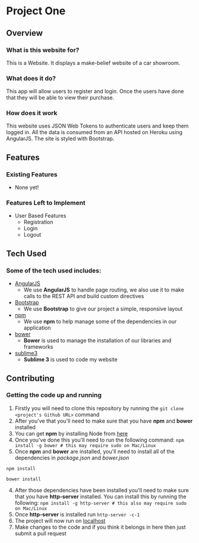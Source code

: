 # Project One
## Overview

### What is this website for?
 
This is a Website. It displays a make-belief website of a car showroom.
 
### What does it do?
 
This app will allow users to register and login. Once the users have done that they will be able to view their purchase.
 
### How does it work
 
This website uses JSON Web Tokens to authenticate users and keep them logged in. All the data is consumed from an API hosted on Heroku using AngularJS. The site is styled with Bootstrap.

## Features

### Existing Features
- None yet!
 
### Features Left to Implement
- User Based Features
    - Registration
    - Login
    - Logout


## Tech Used

### Some of the tech used includes:
- [AngularJS](https://angularjs.org/)
    - We use **AngularJS** to handle page routing, we also use it to make calls to the REST API and build custom directives
- [Bootstrap](http://getbootstrap.com/)
    - We use **Bootstrap** to give our project a simple, responsive layout
- [npm](https://www.npmjs.com/)
    - We use **npm** to help manage some of the dependencies in our application
- [bower](https://bower.io/)
    - **Bower** is used to manage the installation of our libraries and frameworks
- [sublime3](https://www.sublimetext.com/)
	- **Sublime 3** is used to code my website

## Contributing

### Getting the code up and running
1. Firstly you will need to clone this repository by running the ```git clone <project's Github URL>``` command
2. After you've that you'll need to make sure that you have **npm** and **bower** installed
  1. You can get **npm** by installing Node from [here](https://nodejs.org/en/)
  2. Once you've done this you'll need to run the following command:
     `npm install -g bower # this may require sudo on Mac/Linux`
3. Once **npm** and **bower** are installed, you'll need to install all of the dependencies in *package.json* and *bower.json*
  ```
  npm install
 
  bower install
  ```
4. After those dependencies have been installed you'll need to make sure that you have **http-server** installed. You can install this by running the following: ```npm install -g http-server # this also may require sudo on Mac/Linux```
5. Once **http-server** is installed run ```http-server -c-1```
6. The project will now run on [localhost](http://127.0.0.1:8080)
7. Make changes to the code and if you think it belongs in here then just submit a pull request